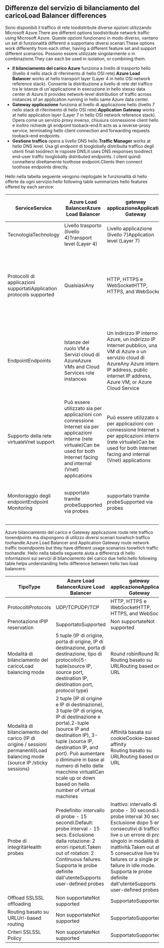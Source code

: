 ## <a name="load-balancer-differences"></a><span data-ttu-id="9f9fa-101">Differenze del servizio di bilanciamento del carico</span><span class="sxs-lookup"><span data-stu-id="9f9fa-101">Load Balancer differences</span></span>

<span data-ttu-id="9f9fa-102">Sono disponibili il traffico di rete toodistribute diverse opzioni utilizzando Microsoft Azure.</span><span class="sxs-lookup"><span data-stu-id="9f9fa-102">There are different options toodistribute network traffic using Microsoft Azure.</span></span> <span data-ttu-id="9f9fa-103">Queste opzioni funzionano in modo diverso, vantano un set di funzionalità differenti e supportano diversi scenari.</span><span class="sxs-lookup"><span data-stu-id="9f9fa-103">These options work differently from each other, having a different feature set and support different scenarios.</span></span> <span data-ttu-id="9f9fa-104">Possono essere utilizzate singolarmente o in combinazione.</span><span class="sxs-lookup"><span data-stu-id="9f9fa-104">They can each be used in isolation, or combining them.</span></span>

* <span data-ttu-id="9f9fa-105">**Il bilanciamento del carico Azure** funziona a livello di trasporto hello (livello 4 nello stack di riferimento di hello OSI rete).</span><span class="sxs-lookup"><span data-stu-id="9f9fa-105">**Azure Load Balancer** works at hello transport layer (Layer 4 in hello OSI network reference stack).</span></span> <span data-ttu-id="9f9fa-106">Consente la distribuzione a livello di rete del traffico tra le istanze di un'applicazione in esecuzione in hello stesso data center di Azure.</span><span class="sxs-lookup"><span data-stu-id="9f9fa-106">It provides network-level distribution of traffic across instances of an application running in hello same Azure data center.</span></span>
* <span data-ttu-id="9f9fa-107">**Gateway applicazione** funziona al livello di applicazione hello (livello 7 nello stack di riferimento di hello OSI rete).</span><span class="sxs-lookup"><span data-stu-id="9f9fa-107">**Application Gateway** works at hello application layer (Layer 7 in hello OSI network reference stack).</span></span> <span data-ttu-id="9f9fa-108">Opera come un servizio proxy inverso, chiusura connessione client hello e inoltro richiede gli endpoint tooback-end.</span><span class="sxs-lookup"><span data-stu-id="9f9fa-108">It acts as a reverse-proxy service, terminating hello client connection and forwarding requests tooback-end endpoints.</span></span>
* <span data-ttu-id="9f9fa-109">**Gestione traffico** opera a livello DNS hello.</span><span class="sxs-lookup"><span data-stu-id="9f9fa-109">**Traffic Manager** works at hello DNS level.</span></span>  <span data-ttu-id="9f9fa-110">Usa gli endpoint di tooglobally distribuita traffico degli utenti finali toodirect le risposte DNS.</span><span class="sxs-lookup"><span data-stu-id="9f9fa-110">It uses DNS responses toodirect end-user traffic tooglobally distributed endpoints.</span></span> <span data-ttu-id="9f9fa-111">I client quindi connettersi direttamente toothose endpoint.</span><span class="sxs-lookup"><span data-stu-id="9f9fa-111">Clients then connect toothose endpoints directly.</span></span>

<span data-ttu-id="9f9fa-112">Hello nella tabella seguente vengono riepilogate le funzionalità di hello offerte da ogni servizio:</span><span class="sxs-lookup"><span data-stu-id="9f9fa-112">hello following table summarizes hello features offered by each service:</span></span>

| <span data-ttu-id="9f9fa-113">Service</span><span class="sxs-lookup"><span data-stu-id="9f9fa-113">Service</span></span> | <span data-ttu-id="9f9fa-114">Azure Load Balancer</span><span class="sxs-lookup"><span data-stu-id="9f9fa-114">Azure Load Balancer</span></span> | <span data-ttu-id="9f9fa-115">gateway applicazione</span><span class="sxs-lookup"><span data-stu-id="9f9fa-115">Application Gateway</span></span> | <span data-ttu-id="9f9fa-116">servizio Gestione traffico</span><span class="sxs-lookup"><span data-stu-id="9f9fa-116">Traffic Manager</span></span> |
| --- | --- | --- | --- |
| <span data-ttu-id="9f9fa-117">Tecnologia</span><span class="sxs-lookup"><span data-stu-id="9f9fa-117">Technology</span></span> |<span data-ttu-id="9f9fa-118">Livello trasporto (livello 4)</span><span class="sxs-lookup"><span data-stu-id="9f9fa-118">Transport level (Layer 4)</span></span> |<span data-ttu-id="9f9fa-119">Livello applicazione (livello 7)</span><span class="sxs-lookup"><span data-stu-id="9f9fa-119">Application level (Layer 7)</span></span> |<span data-ttu-id="9f9fa-120">Livello DNS</span><span class="sxs-lookup"><span data-stu-id="9f9fa-120">DNS level</span></span> |
| <span data-ttu-id="9f9fa-121">Protocolli di applicazioni supportati</span><span class="sxs-lookup"><span data-stu-id="9f9fa-121">Application protocols supported</span></span> |<span data-ttu-id="9f9fa-122">Qualsiasi</span><span class="sxs-lookup"><span data-stu-id="9f9fa-122">Any</span></span> |<span data-ttu-id="9f9fa-123">HTTP, HTTPS e WebSocket</span><span class="sxs-lookup"><span data-stu-id="9f9fa-123">HTTP, HTTPS, and WebSockets</span></span> |<span data-ttu-id="9f9fa-124">Qualsiasi (è richiesto un endpoint HTTP per il monitoraggio degli endpoint)</span><span class="sxs-lookup"><span data-stu-id="9f9fa-124">Any (An HTTP endpoint is required for endpoint monitoring)</span></span> |
| <span data-ttu-id="9f9fa-125">Endpoint</span><span class="sxs-lookup"><span data-stu-id="9f9fa-125">Endpoints</span></span> |<span data-ttu-id="9f9fa-126">Istanze del ruolo VM e Servizi cloud di Azure</span><span class="sxs-lookup"><span data-stu-id="9f9fa-126">Azure VMs and Cloud Services role instances</span></span> |<span data-ttu-id="9f9fa-127">Un indirizzo IP interno di Azure, un indirizzo IP Internet pubblico, una VM di Azure o un servizio cloud di Azure</span><span class="sxs-lookup"><span data-stu-id="9f9fa-127">Any Azure internal IP address, public internet IP address, Azure VM, or Azure Cloud Service</span></span> |<span data-ttu-id="9f9fa-128">VM di Azure, Servizi Cloud, App Web di Azure ed endpoint esterni</span><span class="sxs-lookup"><span data-stu-id="9f9fa-128">Azure VMs, Cloud Services, Azure Web Apps, and external endpoints</span></span> |
| <span data-ttu-id="9f9fa-129">Supporto della rete virtuale</span><span class="sxs-lookup"><span data-stu-id="9f9fa-129">Vnet support</span></span> |<span data-ttu-id="9f9fa-130">Può essere utilizzato sia per applicazioni con connessione Internet sia per applicazioni interne (rete virtuale)</span><span class="sxs-lookup"><span data-stu-id="9f9fa-130">Can be used for both Internet facing and internal (Vnet) applications</span></span> |<span data-ttu-id="9f9fa-131">Può essere utilizzato sia per applicazioni con connessione Internet sia per applicazioni interne (rete virtuale)</span><span class="sxs-lookup"><span data-stu-id="9f9fa-131">Can be used for both Internet facing and internal (Vnet) applications</span></span> |<span data-ttu-id="9f9fa-132">Supporta solo applicazioni con connessione Internet</span><span class="sxs-lookup"><span data-stu-id="9f9fa-132">Only supports Internet-facing applications</span></span> |
| <span data-ttu-id="9f9fa-133">Monitoraggio degli endpoint</span><span class="sxs-lookup"><span data-stu-id="9f9fa-133">Endpoint Monitoring</span></span> |<span data-ttu-id="9f9fa-134">supportato tramite probe</span><span class="sxs-lookup"><span data-stu-id="9f9fa-134">Supported via probes</span></span> |<span data-ttu-id="9f9fa-135">supportato tramite probe</span><span class="sxs-lookup"><span data-stu-id="9f9fa-135">Supported via probes</span></span> |<span data-ttu-id="9f9fa-136">supportato tramite HTTP/HTTPS GET</span><span class="sxs-lookup"><span data-stu-id="9f9fa-136">Supported via HTTP/HTTPS GET</span></span> |

<span data-ttu-id="9f9fa-137">Azure bilanciamento del carico e Gateway applicazione route rete traffico tooendpoints ma dispongono di utilizzo diversi scenari toowhich traffico toohandle.</span><span class="sxs-lookup"><span data-stu-id="9f9fa-137">Azure Load Balancer and Application Gateway route network traffic tooendpoints but they have different usage scenarios toowhich traffic toohandle.</span></span> <span data-ttu-id="9f9fa-138">Hello nella tabella seguente aiuta a differenza di hello informazioni sui servizi di bilanciamento del carico due hello:</span><span class="sxs-lookup"><span data-stu-id="9f9fa-138">hello following table helps understanding hello difference between hello two load balancers:</span></span>

| <span data-ttu-id="9f9fa-139">Tipo</span><span class="sxs-lookup"><span data-stu-id="9f9fa-139">Type</span></span> | <span data-ttu-id="9f9fa-140">Azure Load Balancer</span><span class="sxs-lookup"><span data-stu-id="9f9fa-140">Azure Load Balancer</span></span> | <span data-ttu-id="9f9fa-141">gateway applicazione</span><span class="sxs-lookup"><span data-stu-id="9f9fa-141">Application Gateway</span></span> |
| --- | --- | --- |
| <span data-ttu-id="9f9fa-142">Protocolli</span><span class="sxs-lookup"><span data-stu-id="9f9fa-142">Protocols</span></span> |<span data-ttu-id="9f9fa-143">UDP/TCP</span><span class="sxs-lookup"><span data-stu-id="9f9fa-143">UDP/TCP</span></span> |<span data-ttu-id="9f9fa-144">HTTP, HTTPS e WebSocket</span><span class="sxs-lookup"><span data-stu-id="9f9fa-144">HTTP, HTTPS, and WebSockets</span></span> |
| <span data-ttu-id="9f9fa-145">Prenotazione IP</span><span class="sxs-lookup"><span data-stu-id="9f9fa-145">IP reservation</span></span> |<span data-ttu-id="9f9fa-146">Supportato</span><span class="sxs-lookup"><span data-stu-id="9f9fa-146">Supported</span></span> |<span data-ttu-id="9f9fa-147">Non supportate</span><span class="sxs-lookup"><span data-stu-id="9f9fa-147">Not supported</span></span> |
| <span data-ttu-id="9f9fa-148">Modalità di bilanciamento del carico</span><span class="sxs-lookup"><span data-stu-id="9f9fa-148">Load balancing mode</span></span> |<span data-ttu-id="9f9fa-149">5 tuple (IP di origine, porta di origine, IP di destinazione, porta di destinazione, tipo di protocollo)</span><span class="sxs-lookup"><span data-stu-id="9f9fa-149">5-tuple(source IP, source port, destination IP, destination port, protocol type)</span></span> |<span data-ttu-id="9f9fa-150">Round robin</span><span class="sxs-lookup"><span data-stu-id="9f9fa-150">Round Robin</span></span><br><span data-ttu-id="9f9fa-151">Routing basato su URL</span><span class="sxs-lookup"><span data-stu-id="9f9fa-151">Routing based on URL</span></span> |
| <span data-ttu-id="9f9fa-152">Modalità di bilanciamento del carico (IP di origine / sessioni permanenti)</span><span class="sxs-lookup"><span data-stu-id="9f9fa-152">Load balancing mode (source IP /sticky sessions)</span></span> |<span data-ttu-id="9f9fa-153">2 tuple (IP di origine e IP di destinazione), 3 tuple (IP di origine, IP di destinazione e porta).</span><span class="sxs-lookup"><span data-stu-id="9f9fa-153">2-tuple (source IP and destination IP), 3-tuple (source IP, destination IP, and port).</span></span> <span data-ttu-id="9f9fa-154">Può aumentare o diminuire in base al numero di hello delle macchine virtuali</span><span class="sxs-lookup"><span data-stu-id="9f9fa-154">Can scale up or down based on hello number of virtual machines</span></span> |<span data-ttu-id="9f9fa-155">Affinità basata sui cookie</span><span class="sxs-lookup"><span data-stu-id="9f9fa-155">Cookie-based affinity</span></span><br><span data-ttu-id="9f9fa-156">Routing basato su URL</span><span class="sxs-lookup"><span data-stu-id="9f9fa-156">Routing based on URL</span></span> |
| <span data-ttu-id="9f9fa-157">Probe di integrità</span><span class="sxs-lookup"><span data-stu-id="9f9fa-157">Health probes</span></span> |<span data-ttu-id="9f9fa-158">Predefinito: intervallo di probe - 15 secondi.</span><span class="sxs-lookup"><span data-stu-id="9f9fa-158">Default: probe interval - 15 secs.</span></span> <span data-ttu-id="9f9fa-159">Esclusione dalla rotazione: 2 errori ripetuti.</span><span class="sxs-lookup"><span data-stu-id="9f9fa-159">Taken out of rotation: 2 Continuous failures.</span></span> <span data-ttu-id="9f9fa-160">Supporta le probe definite dall'utente</span><span class="sxs-lookup"><span data-stu-id="9f9fa-160">Supports user-defined probes</span></span> |<span data-ttu-id="9f9fa-161">Inattivo: intervallo di probe - 30 secondi.</span><span class="sxs-lookup"><span data-stu-id="9f9fa-161">Idle probe interval 30 secs.</span></span> <span data-ttu-id="9f9fa-162">Esclusione dopo 5 errori consecutivi di traffico live o un errore di probe singolo in modalità di inattività.</span><span class="sxs-lookup"><span data-stu-id="9f9fa-162">Taken out after 5 consecutive live traffic failures or a single probe failure in idle mode.</span></span> <span data-ttu-id="9f9fa-163">Supporta le probe definite dall'utente</span><span class="sxs-lookup"><span data-stu-id="9f9fa-163">Supports user-defined probes</span></span> |
| <span data-ttu-id="9f9fa-164">Offload SSL</span><span class="sxs-lookup"><span data-stu-id="9f9fa-164">SSL offloading</span></span> |<span data-ttu-id="9f9fa-165">Non supportate</span><span class="sxs-lookup"><span data-stu-id="9f9fa-165">Not supported</span></span> |<span data-ttu-id="9f9fa-166">Supportato</span><span class="sxs-lookup"><span data-stu-id="9f9fa-166">Supported</span></span> |
| <span data-ttu-id="9f9fa-167">Routing basato su URL</span><span class="sxs-lookup"><span data-stu-id="9f9fa-167">Url-based routing</span></span> | <span data-ttu-id="9f9fa-168">Non supportate</span><span class="sxs-lookup"><span data-stu-id="9f9fa-168">Not supported</span></span> | <span data-ttu-id="9f9fa-169">Supportato</span><span class="sxs-lookup"><span data-stu-id="9f9fa-169">Supported</span></span>|
| <span data-ttu-id="9f9fa-170">Criteri SSL</span><span class="sxs-lookup"><span data-stu-id="9f9fa-170">SSL Policy</span></span> | <span data-ttu-id="9f9fa-171">Non supportate</span><span class="sxs-lookup"><span data-stu-id="9f9fa-171">Not supported</span></span> | <span data-ttu-id="9f9fa-172">Supportato</span><span class="sxs-lookup"><span data-stu-id="9f9fa-172">Supported</span></span>|
